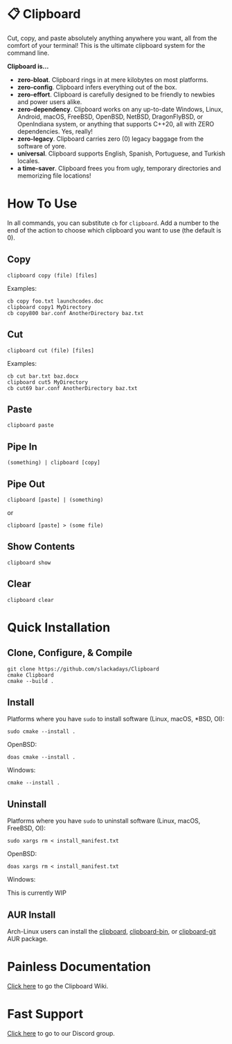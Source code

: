 # 📋 Clipboard 
Cut, copy, and paste absolutely anything anywhere you want, all from the comfort of your terminal! This is the ultimate clipboard system for the command line.

**Clipboard is...**
- **zero-bloat**. Clipboard rings in at mere kilobytes on most platforms.
- **zero-config**. Clipboard infers everything out of the box.
- **zero-effort**. Clipboard is carefully designed to be friendly to newbies and power users alike.
- **zero-dependency**. Clipboard works on any up-to-date Windows, Linux, Android, macOS, FreeBSD, OpenBSD, NetBSD, DragonFlyBSD, or OpenIndiana system, or anything that supports C++20, all with ZERO dependencies. Yes, really!
- **zero-legacy**. Clipboard carries zero (0) legacy baggage from the software of yore.
- **universal**. Clipboard supports English, Spanish, Portuguese, and Turkish locales.
- **a time-saver**. Clipboard frees you from ugly, temporary directories and memorizing file locations!

# How To Use

In all commands, you can substitute `cb` for `clipboard`. 
Add a number to the end of the action to choose which clipboard you want to use (the default is 0). 

## Copy
`clipboard copy (file) [files]`

Examples:

```
cb copy foo.txt launchcodes.doc
clipboard copy1 MyDirectory
cb copy800 bar.conf AnotherDirectory baz.txt
```
## Cut
`clipboard cut (file) [files]`

Examples:

```
cb cut bar.txt baz.docx
clipboard cut5 MyDirectory
cb cut69 bar.conf AnotherDirectory baz.txt
```
## Paste
`clipboard paste`

## Pipe In

`(something) | clipboard [copy]`

## Pipe Out

`clipboard [paste] | (something)`

or

`clipboard [paste] > (some file)`

## Show Contents
`clipboard show`

## Clear
`clipboard clear`

# Quick Installation
## Clone, Configure, & Compile 
```
git clone https://github.com/slackadays/Clipboard
cmake Clipboard
cmake --build .
```
## Install
Platforms where you have `sudo` to install software (Linux, macOS, *BSD, OI):
```
sudo cmake --install .
```
OpenBSD:
```
doas cmake --install .
```
Windows:
```
cmake --install .
```

## Uninstall
Platforms where you have `sudo` to uninstall software (Linux, macOS, FreeBSD, OI):
```
sudo xargs rm < install_manifest.txt
```
OpenBSD:
```
doas xargs rm < install_manifest.txt
```
Windows:

This is currently WIP

## AUR Install

Arch-Linux users can install the [clipboard](https://aur.archlinux.org/packages/clipboard), [clipboard-bin](https://aur.archlinux.org/packages/clipboard-bin), or [clipboard-git](https://aur.archlinux.org/packages/clipboard-git) AUR package.

# Painless Documentation 

[Click here](https://github.com/Slackadays/Clipboard/wiki) to go the Clipboard Wiki.

# Fast Support

[Click here](https://discord.gg/J6asnc3pEG) to go to our Discord group.
